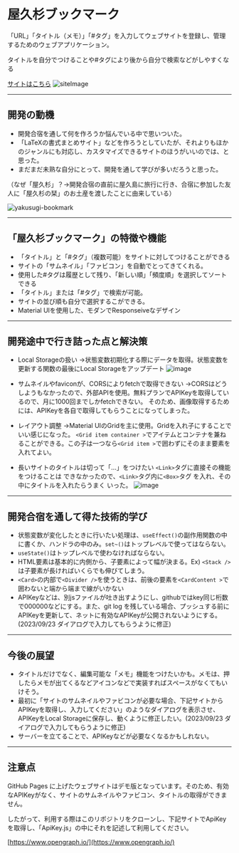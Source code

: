 # 屋久杉ブックマーク

「URL」「タイトル（メモ）」「#タグ」を入力してウェブサイトを登録し、管理するためのウェブアプリケーション。

タイトルを自分でつけることや#タグにより後から自分で検索などがしやすくなる

[サイトはこちら](https://haru960197.github.io/YakusugiBookmark/)
![siteImage](https://github.com/haru960197/YakusugiBookmark/assets/124692504/ab8ffdab-fb87-4722-bdbf-939d7ab000d1)

***

## 開発の動機

- 開発合宿を通して何を作ろうか悩んでいる中で思いついた。
- 「LaTeXの書式まとめサイト」などを作ろうとしていたが、それよりもほかのジャンルにも対応し、カスタマイズできるサイトのほうがいいのでは、と思った。
- まだまだ未熟な自分にとって、開発を通して学びが多いだろうと思った。

（なぜ「屋久杉」？→開発合宿の直前に屋久島に旅行に行き、合宿に参加した友人に「屋久杉の栞」のお土産を渡したことに由来している）

![yakusugi-bookmark](https://github.com/haru960197/YakusugiBookmark/assets/124692504/47ceccbe-743d-47cb-812d-b2355302320b)

***

## 「屋久杉ブックマーク」の特徴や機能

- 「タイトル」と「#タグ」（複数可能）をサイトに対してつけることができる
- サイトの「サムネイル」「ファビコン」を自動でとってきてくれる。
- 使用した#タグは履歴として残り、「新しい順」「頻度順」を選択してソートできる
- 「タイトル」または「#タグ」で検索が可能。
- サイトの並び順も自分で選択するこができる。
- Material UIを使用した、モダンでResponseiveなデザイン

***

## 開発途中で行き詰った点と解決策

- Local Storageの扱い
→状態変数初期化する際にデータを取得。状態変数を更新する関数の最後にLocal Storageをアップデート
![image](https://github.com/haru960197/YakusugiBookmark/assets/124692504/973c86a2-6bbc-4c1e-bf17-cf45a92fd359)

- サムネイルやfaviconが、CORSによりfetchで取得できない
→CORSはどうしようもなかったので、外部APIを使用。無料プランでAPIKeyを取得しているので、月に1000回までしかfetchできない。
そのため、画像取得するためには、APIKeyを各自で取得してもらうことになってしまった。

- レイアウト調整
→Material UIのGridを主に使用。Gridを入れ子にすることでいい感じになった。
`<Grid item container >`でアイテムとコンテナを兼ねることができる。この子は一つなら`<Grid item >`で囲わずにそのまま要素を入れてよい。

- 長いサイトのタイトルは切って「…」をつけたい
`<Link>`タグに直接その機能をつけることは
できなかったので、`<Link>`タグ内に`<Box>`タグ
を入れ、その中にタイトルを入れたらうまく
いった。
![image](https://github.com/haru960197/YakusugiBookmark/assets/124692504/0e5bad20-417d-4f31-b96f-b050f5179670)

***

## 開発合宿を通して得た技術的学び

- 状態変数が変化したときに行いたい処理は、`useEffect()`の副作用関数の中に書くか、ハンドラの中のみ。`set~()`はトップレベルで使ってはならない。
- `useState()`はトップレベルで使わなければならない。
- HTML要素は基本的に内側から、子要素によって幅が決まる。Ex) `<Stack />`は子要素が長ければいくらでも伸びてしまう。
- `<Card>`の内部で`<Divider />`を使うときは、前後の要素を`<CardContent >`で囲わないと端から端まで線がいかない
- APIKeyなどは、別jsファイルが吐き出すようにし、githubではkey同じ桁数で000000などにする。また、git log を残している場合、プッシュする前にAPIKeyを更新して、ネットに有効なAPIKeyが公開されないようにする。(2023/09/23 ダイアログで入力してもらうように修正)

***

## 今後の展望

- タイトルだけでなく、編集可能な「メモ」機能をつけたいかも。メモは、押したらメモが出てくるなどアイコンなどで実装すればスペースがなくてもいけそう。
- 最初に「サイトのサムネイルやファビコンが必要な場合、下記サイトからAPIKeyを取得し、入力してください」のようなダイアログを表示させ、APIKeyをLocal Storageに保存し、動くように修正したい。(2023/09/23 ダイアログで入力してもらうように修正)
- サーバーを立てることで、APIKeyなどが必要なくなるかもしれない。

***

## 注意点

GitHub Pages に上げたウェブサイトはデモ版となっています。そのため、有効なAPIKeyがなく、サイトのサムネイルやファビコン、タイトルの取得ができません。

したがって、利用する際はこのリポジトリをクローンし、下記サイトでApiKeyを取得し、「ApiKey.js」の中にそれを記述して利用してください。

[https://www.opengraph.io/](https://www.opengraph.io/)
